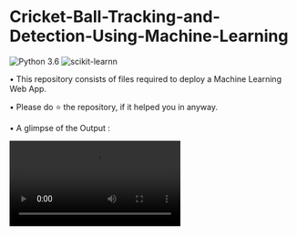 # Cricket-Ball-Tracking-and-Detection-Using-Machine-Learning

![Python 3.6](https://img.shields.io/badge/Python-3.6-brightgreen.svg) ![scikit-learnn](https://img.shields.io/badge/Library-Scikit_Learn-orange.svg)

• This repository consists of files required to deploy a  Machine Learning Web App.





• Please do ⭐ the repository, if it helped you in anyway.

• A glimpse of the Output :

![GIF](https://user-images.githubusercontent.com/88212477/130051229-1da23518-03ed-4869-a529-4fcbfbe73818.mp4)

